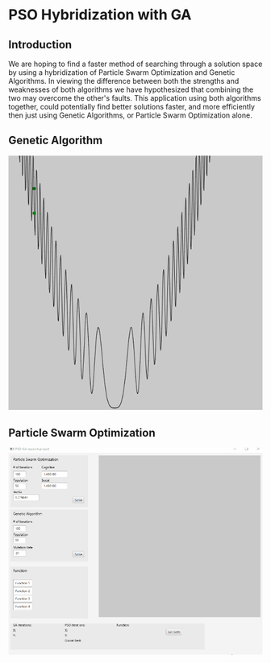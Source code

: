 # PSO Hybridization with GA

## Introduction ##

We are hoping to find a faster method of searching through a solution space by using a hybridization of Particle Swarm Optimization and Genetic Algorithms. In viewing the difference between both the strengths and weaknesses of both algorithms we have hypothesized that combining the two may overcome the other's faults. This application using both algorithms together, could potentially find better solutions faster, and more efficiently then just using Genetic Algorithms, or Particle Swarm Optimization alone.

## Genetic Algorithm ##

![GeneticAlgorithm Representation](pics/GArepresentation1.1.gif)

## Particle Swarm Optimization ##


![gaPSOGif](pics/gaPSO.gif)
